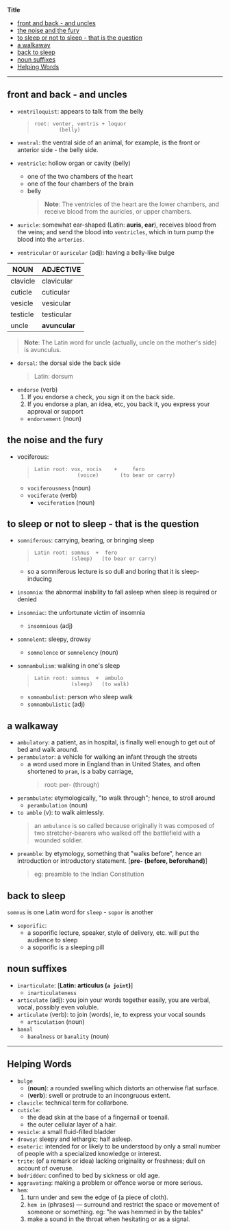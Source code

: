 **Title**

- [front and back - and uncles](#front-and-back---and-uncles)
- [the noise and the fury](#the-noise-and-the-fury)
- [to sleep or not to sleep - that is the question](#to-sleep-or-not-to-sleep---that-is-the-question)
- [a walkaway](#a-walkaway)
- [back to sleep](#back-to-sleep)
- [noun suffixes](#noun-suffixes)
- [Helping Words](#helping-words)

---

## front and back - and uncles

- `ventriloquist`: appears to talk from the belly

  > ```
  > root: venter, ventris + loquor
  >         (belly)
  > ```

- `ventral`: the ventral side of an animal, for example, is the front or anterior side - the belly side.
- `ventricle`: hollow organ or cavity (belly)

  - one of the two chambers of the heart
  - one of the four chambers of the brain
  - belly
    > **Note**: The ventricles of the heart are the lower chambers, and receive blood from the auricles, or upper chambers.

- `auricle`: somewhat ear-shaped (Latin: **auris, ear**), receives blood from the veins; and send the blood into `ventricles`, which in turn pump the blood into the `arteries`.
- `ventricular` or `auricular` (adj): having a belly-like bulge

| NOUN     | ADJECTIVE     |
| -------- | ------------- |
| clavicle | clavicular    |
| cuticle  | cuticular     |
| vesicle  | vesicular     |
| testicle | testicular    |
| uncle    | **avuncular** |

> **Note**: The Latin word for uncle (actually, uncle on the mother's side) is avunculus.

- `dorsal`: the dorsal side the back side
  > Latin: dorsum
- `endorse` (verb)
  1. If you endorse a check, you sign it on the back side.
  2. If you endorse a plan, an idea, etc, you back it, you express your approval or support
  - `endorsement` (noun)

## the noise and the fury

- vociferous:

  > ```
  > Latin root: vox, vocis    +     fero
  >               (voice)       (to bear or carry)
  > ```

  - `vociferousness` (noun)
  - `vociferate` (verb)
    - `vociferation` (noun)

## to sleep or not to sleep - that is the question

- `somniferous`: carrying, bearing, or bringing sleep

  > ```
  > Latin root: somnus  +  fero
  >             (sleep)   (to bear or carry)
  > ```

  - so a somniferous lecture is so dull and boring that it is sleep-inducing

- `insomnia`: the abnormal inability to fall asleep when sleep is required or denied
- `insomniac`: the unfortunate victim of insomnia
  - `insomnious` (adj)
- `somnolent`: sleepy, drowsy
  - `somnolence` or `somnolency` (noun)
- `somnambulism`: walking in one's sleep
  > ```
  > Latin root: somnus  +  ambulo
  >             (sleep)   (to walk)
  > ```
  - `somnambulist`: person who sleep walk
  - `somnambulistic` (adj)

## a walkaway

- `ambulatory`: a patient, as in hospital, is finally well enough to get out of bed and walk around.
- `perambulator`: a vehicle for walking an infant through the streets
  - a word used more in England than in United States, and often shortened to `pram`, is a baby carriage,
    > root: per- (through)
- `perambulate`: etymologically, "to walk through"; hence, to stroll around
  - `perambulation` (noun)
- `to amble` (v): to walk aimlessly.
  > an `ambulance` is so called because originally it was composed of two stretcher-bearers who walked off the battlefield with a wounded soldier.
- `preamble`: by etymology, something that "walks before", hence an introduction or introductory statement. [**pre- (before, beforehand)**]
  > eg: preamble to the Indian Constitution

## back to sleep

`somnus` is one Latin word for `sleep` - `sopor` is another

- `soporific`:
  - a soporific lecture, speaker, style of delivery, etc. will put the audience to sleep
  - a soporific is a sleeping pill

## noun suffixes

- `inarticulate`: [**Latin: articulus (`a joint`)**]
  - `inarticulateness`
- `articulate` (adj): you join your words together easily, you are verbal, vocal, possibly even voluble.
- `articulate` (verb): to join (words), ie, to express your vocal sounds
  - `articulation` (noun)
- `banal`
  - `banalness` or `banality` (noun)

---

## Helping Words

- `bulge`
  - (**noun**): a rounded swelling which distorts an otherwise flat surface.
  - (**verb**): swell or protrude to an incongruous extent.
- `clavicle`: technical term for collarbone.
- `cuticle`:
  - the dead skin at the base of a fingernail or toenail.
  - the outer cellular layer of a hair.
- `vesicle`: a small fluid-filled bladder
- `drowsy`: sleepy and lethargic; half asleep.
- `esoteric`: intended for or likely to be understood by only a small number of people with a specialized knowledge or interest.
- `trite`: (of a remark or idea) lacking originality or freshness; dull on account of overuse.
- `bedridden`: confined to bed by sickness or old age.
- `aggravating`: making a problem or offence worse or more serious.
- `hem`:
  1. turn under and sew the edge of (a piece of cloth).
  2. `hem in` (phrases) — surround and restrict the space or movement of someone or something. eg: "he was hemmed in by the tables"
  3. make a sound in the throat when hesitating or as a signal.

